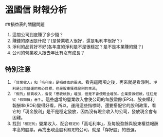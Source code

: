 # 溫國信 財報分析


##損益表的關鍵問題
1. 這間公司到底賺了多少錢？
2. 賺錢的原因是什麼？(是營業收入很好，還是毛利率很好？)
3. 淨利的品質好不好(各年度的淨利是不是很穩定？是不是本業賺的錢？)
4. 公司的營業收入跟去年比有沒有成長？


## 特別注意
1. `「營業收入」和「毛利率」是損益表的靈魂`。看完這兩項之後，再來就是看淨利。`淨利是公司營運的核心目標，也是股東獲得股利的來源`。
2. `「假的」銷貨收入，會使「應收帳款」增加，但是不會使現金增加。企業要做假帳，往往是從「假銷貨」著手`。這些虛增的營業收入會使公司的每股盈餘(EPS)、股東權利報酬率(ROE)變得好看，所以，運用這些指標時，還要搭配它的股利政策，看它的「現金股利」是不是穩定發放，因為沒有現金收入的公司，發放現金會有困難。
3. 找到`「穩定的」`營業收入、配合`穩定的`「高毛利率」，及每股盈餘與股東權益報酬率高的股票，再找出現金股利`穩定`的公司，就是「存好股」的首選。